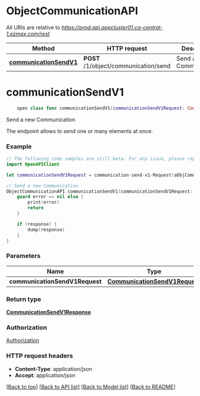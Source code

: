 # ObjectCommunicationAPI

All URIs are relative to *https://prod.api.appcluster01.ca-central-1.ezmax.com/rest*

Method | HTTP request | Description
------------- | ------------- | -------------
[**communicationSendV1**](ObjectCommunicationAPI.md#communicationsendv1) | **POST** /1/object/communication/send | Send a new Communication


# **communicationSendV1**
```swift
    open class func communicationSendV1(communicationSendV1Request: CommunicationSendV1Request, completion: @escaping (_ data: CommunicationSendV1Response?, _ error: Error?) -> Void)
```

Send a new Communication

The endpoint allows to send one or many elements at once.

### Example
```swift
// The following code samples are still beta. For any issue, please report via http://github.com/OpenAPITools/openapi-generator/issues/new
import OpenAPIClient

let communicationSendV1Request = communication-send-v1-Request(aObjCommunication: [communication-RequestCompound(pkiCommunicationID: 123, eCommunicationImportance: Field-eCommunicationImportance(), eCommunicationType: Field-eCommunicationType(), objCommunicationsender: Custom-Communicationsender-Request(fkiAgentID: 123, fkiBrokerID: 123, fkiMailboxsharedID: 123, fkiUserID: 123), sCommunicationSubject: "sCommunicationSubject_example", tCommunicationBody: "tCommunicationBody_example", bCommunicationPrivate: false, eCommunicationAttachmenttype: "eCommunicationAttachmenttype_example", iCommunicationAttachmentlinkexpiration: 123, bCommunicationReadreceipt: false, aObjCommunicationattachment: [Custom-Communicationattachment-Request(objCommunicationattachment: communicationattachment-RequestCompound(pkiCommunicationattachmentID: 123, fkiAttachmentID: 123, fkiInvoiceID: 123, fkiSalarypreparationID: 123), objCommunicationexternalattachment: Common-File(sFileName: "sFileName_example", sFileUrl: "sFileUrl_example", sFileBase64: 123, eFileSource: "eFileSource_example"))], aObjCommunicationrecipient: [communicationrecipient-RequestCompound(pkiCommunicationrecipientID: 123, fkiAgentID: 123, fkiAgentincorporationID: 123, fkiBrokerID: 123, fkiCustomerID: 123, fkiEmployeeID: 123, fkiAssistantID: 123, fkiExternalbrokerID: 123, fkiEzsignsignerID: 123, fkiNotaryID: 123, fkiSupplierID: 123, fkiUserID: 123, eCommunicationrecipientType: Field-eCommunicationrecipientType())], aObjCommunicationreference: [communicationreference-RequestCompound(pkiCommunicationreferenceID: 123, fkiBuyercontractID: 123, fkiEzsignfolderID: 123, fkiInscriptionID: 123, fkiInscriptiontempID: 123, fkiInvoiceID: 123, fkiOtherincomeID: 123, fkiElectronicfundstransferID: 123, fkiRejectedoffertopurchaseID: 123)], aObjCommunicationexternalrecipient: [communicationexternalrecipient-RequestCompound(pkiCommunicationexternalrecipientID: 123, sEmailAddress: "sEmailAddress_example", sPhoneE164: "sPhoneE164_example", eCommunicationexternalrecipientType: Field-eCommunicationexternalrecipientType(), sCommunicationexternalrecipientName: "sCommunicationexternalrecipientName_example")])]) // CommunicationSendV1Request | 

// Send a new Communication
ObjectCommunicationAPI.communicationSendV1(communicationSendV1Request: communicationSendV1Request) { (response, error) in
    guard error == nil else {
        print(error)
        return
    }

    if (response) {
        dump(response)
    }
}
```

### Parameters

Name | Type | Description  | Notes
------------- | ------------- | ------------- | -------------
 **communicationSendV1Request** | [**CommunicationSendV1Request**](CommunicationSendV1Request.md) |  | 

### Return type

[**CommunicationSendV1Response**](CommunicationSendV1Response.md)

### Authorization

[Authorization](../README.md#Authorization)

### HTTP request headers

 - **Content-Type**: application/json
 - **Accept**: application/json

[[Back to top]](#) [[Back to API list]](../README.md#documentation-for-api-endpoints) [[Back to Model list]](../README.md#documentation-for-models) [[Back to README]](../README.md)


